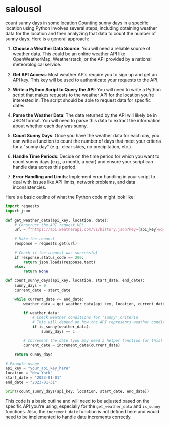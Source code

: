 # salousol
count sunny days in some location
Counting sunny days in a specific location using Python involves several steps, including obtaining weather data for the location and then analyzing that data to count the number of sunny days. Here is a general approach:

1. **Choose a Weather Data Source**: You will need a reliable source of weather data. This could be an online weather API like OpenWeatherMap, Weatherstack, or the API provided by a national meteorological service.

2. **Get API Access**: Most weather APIs require you to sign up and get an API key. This key will be used to authenticate your requests to the API.

3. **Write a Python Script to Query the API**: You will need to write a Python script that makes requests to the weather API for the location you're interested in. The script should be able to request data for specific dates.

4. **Parse the Weather Data**: The data returned by the API will likely be in JSON format. You will need to parse this data to extract the information about whether each day was sunny.

5. **Count Sunny Days**: Once you have the weather data for each day, you can write a function to count the number of days that meet your criteria for a "sunny day" (e.g., clear skies, no precipitation, etc.).

6. **Handle Time Periods**: Decide on the time period for which you want to count sunny days (e.g., a month, a year) and ensure your script can handle data across this period.

7. **Error Handling and Limits**: Implement error handling in your script to deal with issues like API limits, network problems, and data inconsistencies.

Here's a basic outline of what the Python code might look like:

```python
import requests
import json

def get_weather_data(api_key, location, date):
    # Construct the API request URL
    url = f"https://api.weatherapi.com/v1/history.json?key={api_key}&q={location}&dt={date}"
    
    # Make the request
    response = requests.get(url)
    
    # Check if the request was successful
    if response.status_code == 200:
        return json.loads(response.text)
    else:
        return None

def count_sunny_days(api_key, location, start_date, end_date):
    sunny_days = 0
    current_date = start_date

    while current_date <= end_date:
        weather_data = get_weather_data(api_key, location, current_date)

        if weather_data:
            # Check weather conditions for 'sunny' criteria
            # This will depend on how the API represents weather conditions
            if is_sunny(weather_data):
                sunny_days += 1

        # Increment the date (you may need a helper function for this)
        current_date = increment_date(current_date)

    return sunny_days

# Example usage
api_key = "your_api_key_here"
location = "New York"
start_date = "2023-01-01"
end_date = "2023-01-31"

print(count_sunny_days(api_key, location, start_date, end_date))
```

This code is a basic outline and will need to be adjusted based on the specific API you're using, especially for the `get_weather_data` and `is_sunny` functions. Also, the `increment_date` function is not defined here and would need to be implemented to handle date increments correctly.
